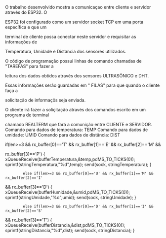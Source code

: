 O trabalho desenvolvido mostra a comunicaçao entre cliente e servidor através do ESP32.  O 

ESP32 foi configurado como um servidor socket TCP em uma porta específica e que um 

terminal de cliente possa conectar neste servidor e requisitar as informações de 

Temperatura, Umidade e Distância dos sensores utilizados.

O código de programação possui linhas de comando chamadas de "TAREFAS" para fazer a 

leitura dos dados obtidos através dos sensores ULTRASÔNICO e DHT.

Essas informações serão guardadas em " FILAS" para que quando o cliente faça a 

solicitação de informaçõs seja enviada.

O cliente irá fazer a soliçitação através dos comandos escrito em um programa de terminal 

chamado REALTERM que fará a comunição entre CLIENTE e SERVIDOR.
Comando para dados de temperatura: TEMP
Comando para dados de umidade: UMID 
Comando para dados de distância: DIST
  

if(len>=3 && rx_buffer[0]=='T' && rx_buffer[1]=='E' && rx_buffer[2]=='M' && 

rx_buffer[3]=='P')
            {
                xQueueReceive(bufferTemperatura,&temp,pdMS_TO_TICKS(0));
                sprintf(stringTemperatura,"%d",temp);
                send(sock, stringTemperatura);
            }

            else if(len>=3 && rx_buffer[0]=='U' && rx_buffer[1]=='M' && rx_buffer[2]=='I' 

&& rx_buffer[3]=='D')
            {
                xQueueReceive(bufferHumidade,&umid,pdMS_TO_TICKS(0));
                sprintf(stringUmidade,"%d",umid);
                send(sock, stringUmidade);
            }

            else if(len>=3 && rx_buffer[0]=='D' && rx_buffer[1]=='I' && rx_buffer[2]=='S' 

&& rx_buffer[3]=='T')
            {
                xQueueReceive(bufferDistancia,&dist,pdMS_TO_TICKS(0));
                sprintf(stringDistancia,"%d",dist);
                send(sock, stringDistancia);
            }
